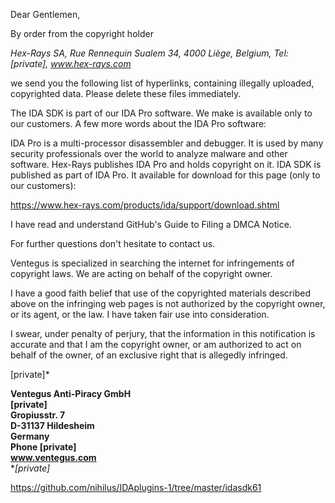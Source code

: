 Dear Gentlemen,

By order from the copyright holder

*Hex-Rays SA, Rue Rennequin Sualem 34, 4000 Liège, Belgium, Tel:
[private], www.hex-rays.com*

we send you the following list of hyperlinks, containing illegally
uploaded, copyrighted data. Please delete these files immediately.

The IDA SDK is part of our IDA Pro software. We make is available only
to our customers. A few more words about the IDA Pro software:

IDA Pro is a multi-processor disassembler and debugger. It is used by
many security professionals over the world to analyze malware and other
software. Hex-Rays publishes IDA Pro and holds copyright on it. IDA SDK
is published as part of IDA Pro. It available for download for this page
(only to our customers):

https://www.hex-rays.com/products/ida/support/download.shtml  

I have read and understand GitHub's Guide to Filing a DMCA Notice.  

For further questions don't hesitate to contact us.  

Ventegus is specialized in searching the internet for infringements of
copyright laws. We are acting on behalf of the copyright owner.  

I have a good faith belief that use of the copyrighted materials
described above on the infringing web pages is not authorized by the
copyright owner, or its agent, or the law. I have taken fair use into
consideration.  

I swear, under penalty of perjury, that the information in this
notification is accurate and that I am the copyright owner, or am
authorized to act on behalf of the owner, of an exclusive right that is
allegedly infringed.  

[private]*

**Ventegus Anti-Piracy GmbH**  
**[private]**  
**Gropiusstr. 7**  
**D-31137 Hildesheim**  
**Germany**  
**Phone [private]**  
**www.ventegus.com**  
**[private]*

https://github.com/nihilus/IDAplugins-1/tree/master/idasdk61
